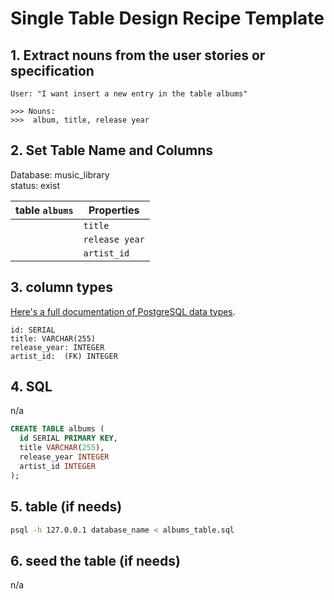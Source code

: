 
# Single Table Design Recipe Template

## 1. Extract nouns from the user stories or specification

```
User: "I want insert a new entry in the table albums"
```

```
>>> Nouns:
>>>  album, title, release year
```

## 2. Set Table Name and Columns

Database: music_library <br>
status:   exist

| table `albums`        | Properties              |
| --------------------- | ----------------------- |
|                       | `title`                 |
|                       | `release year`          |
|                       | `artist_id`             |


## 3. column types

[Here's a full documentation of PostgreSQL data types](https://www.postgresql.org/docs/current/datatype.html).

```
id: SERIAL
title: VARCHAR(255)
release_year: INTEGER
artist_id:  (FK) INTEGER
```

## 4. SQL

n/a
```sql
CREATE TABLE albums (
  id SERIAL PRIMARY KEY,
  title VARCHAR(255),
  release_year INTEGER
  artist_id INTEGER
);
```

## 5. table (if needs)

```bash
psql -h 127.0.0.1 database_name < albums_table.sql
```
## 6. seed the table (if needs) 
n/a